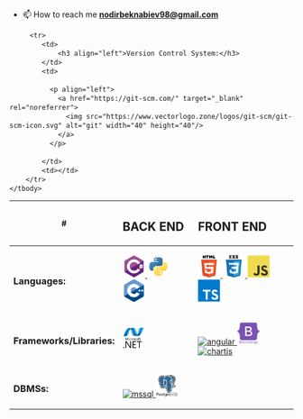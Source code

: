 - 📫 How to reach me **nodirbeknabiev98@gmail.com**







<table class="pure-table">
    <thead>
        <tr>
            <th>#</th>
            <th><h2 align="left">BACK END </h2></th>
            <th><h2 align="left">FRONT END</h2></th>
        </tr>
    </thead>
    <tbody>
        <tr>
            <td><h3 align="left">Languages:</h3></td>
            <td>
              <p align="left"> 
                <a href="https://www.w3schools.com/cs/" target="_blank" rel="noreferrer">
                  <img src="https://raw.githubusercontent.com/devicons/devicon/master/icons/csharp/csharp-original.svg" alt="csharp" width="40" height="40"/> 
                </a> 
                <a href="https://www.python.org" target="_blank" rel="noreferrer">
                  <img src="https://raw.githubusercontent.com/devicons/devicon/master/icons/python/python-original.svg" alt="python" width="40" height="40"/> 
                </a> 
                <a href="https://www.w3schools.com/cpp/" target="_blank" rel="noreferrer"> 
                  <img src="https://raw.githubusercontent.com/devicons/devicon/master/icons/cplusplus/cplusplus-original.svg" alt="cplusplus" width="40" height="40"/>
                </a> 
            </p>
            </td>
            <td>
                <p align="left">
                  <a href="https://www.w3.org/html/" target="_blank" rel="noreferrer"> 
                    <img src="https://raw.githubusercontent.com/devicons/devicon/master/icons/html5/html5-original-wordmark.svg" alt="html5" width="40" height="40"/> 
                  </a> 
                  <a href="https://www.w3schools.com/css/" target="_blank" rel="noreferrer">
                    <img src="https://raw.githubusercontent.com/devicons/devicon/master/icons/css3/css3-original-wordmark.svg" alt="css3" width="40" height="40"/> 
                  </a> 
                 <a href="https://developer.mozilla.org/en-US/docs/Web/JavaScript" target="_blank" rel="noreferrer"> 
                   <img src="https://raw.githubusercontent.com/devicons/devicon/master/icons/javascript/javascript-original.svg" alt="javascript" width="40"                               height="40"/> 
                 </a> 
                  <a href="https://www.typescriptlang.org/" target="_blank" rel="noreferrer"> 
                   <img src="https://raw.githubusercontent.com/devicons/devicon/master/icons/typescript/typescript-original.svg" alt="typescript" width="40"                               height="40"/> 
                 </a>
                </p>
            </td>
        </tr>
        <tr>
            <td><h3 align="left">Frameworks/Libraries:</h3></td>
            <td>
                <p align="left"> 
                    <a href="https://dotnet.microsoft.com/" target="_blank" rel="noreferrer"> 
                      <img src="https://raw.githubusercontent.com/devicons/devicon/master/icons/dot-net/dot-net-original-wordmark.svg" alt="dotnet" width="40" height="40"/> 
                    </a> 
               </p>
            </td>
            <td>
                <p align="left">
                   <a href="https://angular.io" target="_blank" rel="noreferrer"> 
                    <img src="https://angular.io/assets/images/logos/angular/angular.svg" alt="angular" width="40" height="40"/> 
                  </a> 
                   <a href="https://getbootstrap.com" target="_blank" rel="noreferrer">
                    <img src="https://raw.githubusercontent.com/devicons/devicon/master/icons/bootstrap/bootstrap-plain-wordmark.svg" alt="bootstrap" width="40" height="40"/> 
                  </a> 
                   <a href="https://www.chartjs.org" target="_blank" rel="noreferrer">
                    <img src="https://www.chartjs.org/media/logo-title.svg" alt="chartjs" width="40" height="40"/> 
                  </a>
               </p>
            </td>
        </tr>
        <tr>
            <td>
                <h3 align="left">DBMSs:</h3>
            </td>
            <td>
                <p align="left"> 
                  <a href="https://www.microsoft.com/en-us/sql-server" target="_blank" rel="noreferrer"> 
                  <img src="https://www.svgrepo.com/show/303229/microsoft-sql-server-logo.svg" alt="mssql" width="40" height="40"/> 
                </a> 
                <a href="https://www.postgresql.org" target="_blank" rel="noreferrer">
                  <img src="https://raw.githubusercontent.com/devicons/devicon/master/icons/postgresql/postgresql-original-wordmark.svg" alt="postgresql" width="40" height="40"/>     </a> 
              </p>
            </td>
            <td></td>
        </tr>
        
         <tr>
            <td>
                <h3 align="left">Version Control System:</h3>
            </td>
            <td>
            
              <p align="left"> 
                <a href="https://git-scm.com/" target="_blank" rel="noreferrer">
                  <img src="https://www.vectorlogo.zone/logos/git-scm/git-scm-icon.svg" alt="git" width="40" height="40"/> 
                </a>
              </p>
                
            </td>
            <td></td>
        </tr>
    </tbody>
</table>
<br>









